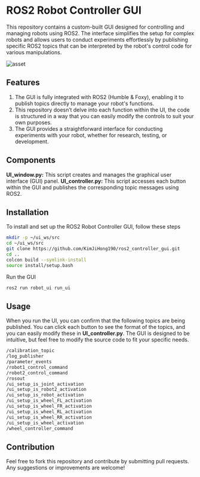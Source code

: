 # ROS2 Robot Controller GUI

This repository contains a custom-built GUI designed for controlling and managing robots using ROS2. The interface simplifies the setup for complex robots and allows users to conduct experiments effortlessly by publishing specific ROS2 topics that can be interpreted by the robot's control code for various manipulations.

![asset](main_window.png)

## Features
1. The GUI is fully integrated with ROS2 (Humble & Foxy), enabling it to publish topics directly to manage your robot's functions.
2. This repository doesn’t delve into each function within the UI, the code is structured in a way that you can easily modify the controls to suit your own purposes.
3. The GUI provides a straightforward interface for conducting experiments with your robot, whether for research, testing, or development.

## Components
**UI_window.py:** This script creates and manages the graphical user interface (GUI) panel.
**UI_controller.py:** This script accesses each button within the GUI and publishes the corresponding topic messages using ROS2.

## Installation
To install and set up the ROS2 Robot Controller GUI, follow these steps

```bash
mkdir -p ~/ui_ws/src
cd ~/ui_ws/src
git clone https://github.com/KimJiHong190/ros2_controller_gui.git
cd ..
colcon build --symlink-install
source install/setup.bash
```
Run the GUI
```bash
ros2 run robot_ui run_ui
```

## Usage
When you run the UI, you can confirm that the following topics are being published. You can click each button to see the format of the topics, and you can easily modify these in **UI_controller.py**. The GUI is designed to be intuitive, but feel free to modify the source code to fit your specific needs.


```bash
/calibration_topic
/log_publisher
/parameter_events
/robot1_control_command
/robot2_control_command
/rosout
/ui_setup_is_joint_activation
/ui_setup_is_robot2_activation
/ui_setup_is_robot_activation
/ui_setup_is_wheel_FL_activation
/ui_setup_is_wheel_FR_activation
/ui_setup_is_wheel_RL_activation
/ui_setup_is_wheel_RR_activation
/ui_setup_is_wheel_activation
/wheel_controller_command

```

## Contribution
Feel free to fork this repository and contribute by submitting pull requests. Any suggestions or improvements are welcome!
